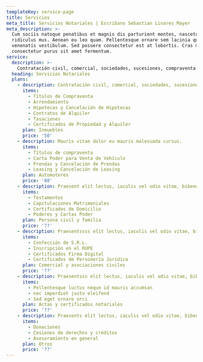 ```yaml
---
templateKey: service-page
title: Servicios
meta_title: Servicios Notariales | Escribano Sebastian Linares Mayer
meta_description: >-
  Cum sociis natoque penatibus et magnis dis parturient montes, nascetur
  ridiculus mus. Aenean eu leo quam. Pellentesque ornare sem lacinia quam
  venenatis vestibulum. Sed posuere consectetur est at lobortis. Cras mattis
  consectetur purus sit amet fermentum.
service:
  description: >-
    Contratación civil, comercial, sociedades, sucesiones, compraventa de bienes inmuebles, automotores.
  heading: Servicios Notariales
  plans:
    - description: Contratación civil, comercial, sociedades, sucesiones, compraventa de bienes inmuebles, automotores.
      items:
        - Títulos de Compraventa
        - Arrendamiento
        - Hipotecas y Cancelación de Hipotecas
        - Contratos de Alquiler
        - Tasaciones
        - Certificados de Propiedad y Alquiler
      plan: Inmuebles
      price: '50'
    - description: Mauris vitae dolor eu mauris malesuada cursus.
      items:
        - Títulos de compraventa
        - Carta Poder para Venta de Vehículo
        - Prendas y Cancelación de Prendas
        - Leasing y Cancelación de Leasing
      plan: Automotores
      price: '80'
    - description: Praesent elit lectus, iaculis vel odio vitae, bibendum auctor lacus.
      items:
        - Testamentos
        - Capitulaciones Matrimoniales
        - Certificados de Domicilio
        - Poderes y Cartas Poder
      plan: Persona civil y familia
      price: '??'
    - description: Praesentssss elit lectus, iaculis vel odio vitae, bibendum auctor lacus.
      items:
        - Confección de S.R.L.
        - Inscripción en el RUPE
        - Certificados Firma Digital
        - Certificados de Personería Jurídica
      plan: Comercial y asociaciones civiles
      price: '??'
    - description: Praesentsss elit lectus, iaculis vel odio vitae, bibendum auctor lacus.
      items:
        - Pellentesque luctus neque id mauris accumsan
        - nec imperdiet justo eleifend
        - Sed eget ornare orci
      plan: Actas y certificados notariales
      price: '??'
    - description: Praesents elit lectus, iaculis vel odio vitae, bibendum auctor lacus.
      items:
        - Donaciones
        - Cesiones de derechos y créditos
        - Asesoramiento en general
      plan: Otros
      price: '??'
---
```


